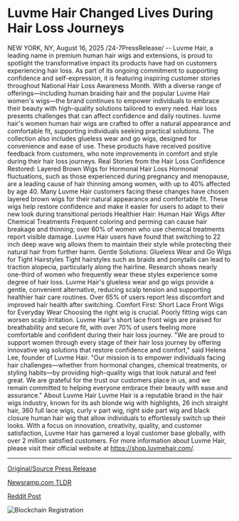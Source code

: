 # Luvme Hair Changed Lives During Hair Loss Journeys

NEW YORK, NY, August 16, 2025 /24-7PressRelease/ -- Luvme Hair, a leading name in premium human hair wigs and extensions, is proud to spotlight the transformative impact its products have had on customers experiencing hair loss. As part of its ongoing commitment to supporting confidence and self-expression, it is featuring inspiring customer stories throughout National Hair Loss Awareness Month. With a diverse range of offerings—including human braiding hair and the popular Luvme Hair women's wigs—the brand continues to empower individuals to embrace their beauty with high-quality solutions tailored to every need.  Hair loss presents challenges that can affect confidence and daily routines. luvme hair's women human hair wigs are crafted to offer a natural appearance and comfortable fit, supporting individuals seeking practical solutions. The collection also includes glueless wear and go wigs, designed for convenience and ease of use. These products have received positive feedback from customers, who note improvements in comfort and style during their hair loss journeys.  Real Stories from the Hair Loss Confidence Restored: Layered Brown Wigs for Hormonal Hair Loss Hormonal fluctuations, such as those experienced during pregnancy and menopause, are a leading cause of hair thinning among women, with up to 40% affected by age 40. Many Luvme Hair customers facing these changes have chosen layered brown wigs for their natural appearance and comfortable fit. These wigs help restore confidence and make it easier for users to adapt to their new look during transitional periods  Healthier Hair: Human Hair Wigs After Chemical Treatments Frequent coloring and perming can cause hair breakage and thinning; over 60% of women who use chemical treatments report visible damage. Luvme Hair users have found that switching to 22 inch deep wave wig allows them to maintain their style while protecting their natural hair from further harm.  Gentle Solutions: Glueless Wear and Go Wigs for Tight Hairstyles Tight hairstyles such as braids and ponytails can lead to traction alopecia, particularly along the hairline. Research shows nearly one-third of women who frequently wear these styles experience some degree of hair loss. Luvme Hair's glueless wear and go wigs provide a gentle, convenient alternative, reducing scalp tension and supporting healthier hair care routines. Over 65% of users report less discomfort and improved hair health after switching.  Comfort First: Short Lace Front Wigs for Everyday Wear Choosing the right wig is crucial. Poorly fitting wigs can worsen scalp irritation. Luvme Hair's short lace front wigs are praised for breathability and secure fit, with over 70% of users feeling more comfortable and confident during their hair loss journey.  "We are proud to support women through every stage of their hair loss journey by offering innovative wig solutions that restore confidence and comfort," said Helena Lee, founder of Luvme Hair. "Our mission is to empower individuals facing hair challenges—whether from hormonal changes, chemical treatments, or styling habits—by providing high-quality wigs that look natural and feel great. We are grateful for the trust our customers place in us, and we remain committed to helping everyone embrace their beauty with ease and assurance."  About Luvme Hair Luvme Hair is a reputable brand in the hair wigs industry, known for its ash blonde wig with highlights, 26 inch straight hair, 360 full lace wigs, curly v part wig, right side part wig and black closure human hair wig that allow individuals to effortlessly switch up their looks. With a focus on innovation, creativity, quality, and customer satisfaction, Luvme Hair has garnered a loyal customer base globally, with over 2 million satisfied customers. For more information about Luvme Hair, please visit their official website at https://shop.luvmehair.com/. 

---

[Original/Source Press Release](https://www.24-7pressrelease.com/press-release/525912/luvme-hair-changed-lives-during-hair-loss-journeys)
                    

[Newsramp.com TLDR](https://newsramp.com/curated-news/luvme-hair-empowers-during-national-hair-loss-awareness-month/b981b3b938ad33202fa5b06c7aeda982) 

 



[Reddit Post](https://www.reddit.com/r/newsramp/comments/1mrnzxs/luvme_hair_empowers_during_national_hair_loss/) 



![Blockchain Registration](https://cdn.newsramp.app/24-7PressRelease/qrcode/258/16/iconoQ3Z.webp)